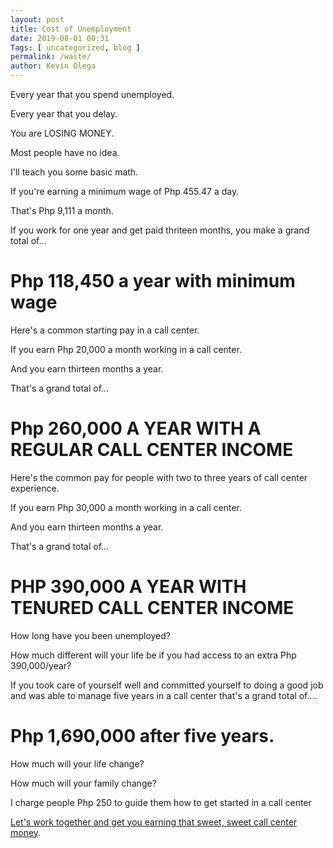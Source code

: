 ```yaml
--- 
layout: post 
title: Cost of Unemployment
date: 2019-08-01 00:31
Tags: [ uncategorized, blog ]
permalink: /waste/ 
author: Kevin Olega 
--- 
```

Every year that you spend unemployed.

Every year that you delay.

You are LOSING MONEY.

Most people have no idea.

I'll teach you some basic math.

If you're earning a minimum wage of Php 455.47 a day.

That's Php 9,111 a month.

If you work for one year and get paid thriteen months, you make a grand total of...

# Php 118,450 a year with minimum wage

Here's a common starting pay in a call center.

If you earn Php 20,000 a month working in a call center.

And you earn thirteen months a year.

That's a grand total of...

# Php 260,000 A YEAR WITH A REGULAR CALL CENTER INCOME

Here's the common pay for people with two to three years of call center experience.

If you earn Php 30,000 a month working in a call center.

And you earn thirteen months a year.

That's a grand total of...

# PHP 390,000 A YEAR WITH TENURED CALL CENTER INCOME

How long have you been unemployed?

How much different will your life be if you had access to an extra Php 390,000/year?

If you took care of yourself well and committed yourself to doing a good job and was able to manage five years in a call center that's a grand total of....

# Php 1,690,000 after five years.

How much will your life change?

How much will your family change?

I charge people Php 250 to guide them how to get started in a call center

[Let's work together and get you earning that sweet, sweet call center money](http://callcentertrainingtips.com/offer/).